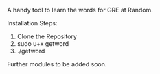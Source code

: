 A handy tool to learn the words for GRE at Random. 

Installation Steps:<br>
1. Clone the Repository<br>
2. sudo u+x getword<br>
3. ./getword<br>


Further modules to be added soon. 

